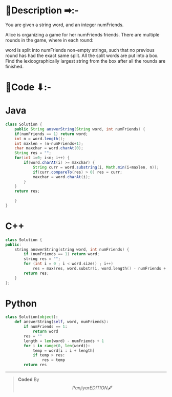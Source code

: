 # 📍Description ➡:-
<!-- Describe your first thoughts on how to solve this problem. -->
You are given a string word, and an integer numFriends.

Alice is organizing a game for her numFriends friends. There are multiple rounds in the game, where in each round:

word is split into numFriends non-empty strings, such that no previous round has had the exact same split.
All the split words are put into a box.
Find the lexicographically largest string from the box after all the rounds are finished.


# 📝Code ⬇:-


# Java
```java []
class Solution {
    public String answerString(String word, int numFriends) {
    if(numFriends == 1) return word;
    int n = word.length();
    int maxlen = (n-numFriends+1);
    char maxchar = word.charAt(0);
    String res = "";
    for(int i=0; i<n; i++) {
        if(word.charAt(i) >= maxchar) {
            String curr = word.substring(i, Math.min(i+maxlen, n));
            if(curr.compareTo(res) > 0) res = curr;
            maxchar = word.charAt(i);
        }
    }
    return res;
   
    }
}

```

# C++
``` cpp []
class Solution {
public:
    string answerString(string word, int numFriends) {
        if (numFriends == 1) return word;
        string res = "";
        for (int i = 0 ; i < word.size() ; i++) 
            res = max(res, word.substr(i, word.length() - numFriends + 1));
        return res;
    }
};
```

# Python
``` python []
class Solution(object):
    def answerString(self, word, numFriends):
        if numFriends == 1:
            return word
        res = ""
        length = len(word) - numFriends + 1
        for i in range(0, len(word)):
            temp = word[i : i + length]
            if temp > res:
                res = temp
        return res    
```

---

>    **Coded** By $$Panjiyar EDITION 🖋  $$

               
